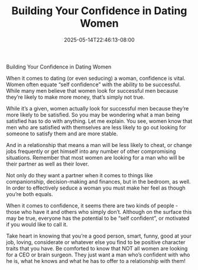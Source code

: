 ﻿---
title: "Building Your Confidence in Dating Women"
date: 2025-05-14T22:46:13-08:00
description: "Dating Women Tips for Web Success"
featured_image: "/images/Dating Women.jpg"
tags: ["Dating Women"]
---

Building Your Confidence in Dating Women


When it comes to dating (or even seducing) a woman, confidence is vital. Women often equate “self confidence” with the ability to be successful. While many men believe that women look for successful men because they’re likely to make more money, that’s simply not true.

While it’s a given, women actually look for successful men because they’re more likely to be satisfied. So you may be wondering what a man being satisfied has to do with anything. Let me explain. You see, women know that men who are satisfied with themselves are less likely to go out looking for someone to satisfy them and are more stable.

And in a relationship that means a man will be less likely to cheat, or change jobs frequently or get himself into any number of other compromising situations. Remember that most women are looking for a man who will be their partner as well as their lover.

Not only do they want a partner when it comes to things like companionship, decision-making and finances, but in the bedroom, as well. In order to effectively seduce a woman you must make her feel as though you’re both equals. 

When it comes to confidence, it seems there are two kinds of people - those who have it and others who simply don’t. Although on the surface this may be true, everyone has the potential to be “self confident”, or motivated if you would like to call it.

Take heart in knowing that you’re a good person, smart, funny, good at your job, loving, considerate or whatever else you find to be positive character traits that you have. Be comforted to know that NOT all women are looking for a CEO or brain surgeon. They just want a man who’s confident with who he is, what he knows and what he has to offer to a relationship with them! 


